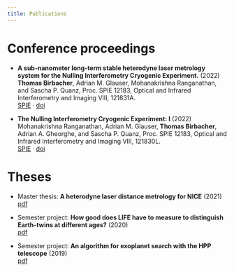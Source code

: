 ```yaml
---
title: Publications
---
```


# Conference proceedings

- **A sub-nanometer long-term stable heterodyne laser metrology system for the Nulling Interferometry Cryogenic Experiment.** (2022)  
**Thomas Birbacher**, Adrian M. Glauser, Mohanakrishna Ranganathan, and Sascha P. Quanz, Proc. SPIE 12183, Optical and Infrared Interferometry and Imaging VIII, 121831A.  
[SPIE](https://www.spiedigitallibrary.org/conference-proceedings-of-spie/12183/121831A/A-sub-nanometer-long-term-stable-heterodyne-laser-metrology-system/10.1117/12.2631654.short?SSO=1)
· [doi](https://doi.org/10.1117/12.2631654)
<!-- · (pdf)[aa.pdf">pdf</a></span>] -->

- **The Nulling Interferometry Cryogenic Experiment: I** (2022)  
Mohanakrishna Ranganathan, Adrian M. Glauser, **Thomas Birbacher**, Adrian A. Gheorghe, and Sascha P. Quanz, Proc. SPIE 12183, Optical and Infrared Interferometry and Imaging VIII, 121830L.  
[SPIE](https://www.spiedigitallibrary.org/conference-proceedings-of-spie/12183/121830L/The-Nulling-Interferometer-Cryogenic-Experiment-I/10.1117/12.2629514.short) · [doi](https://doi.org/10.1117/12.2629514)


# Theses

- Master thesis: **A heterodyne laser distance metrology for NICE** (2021)  
[pdf](pdfs/2021-metrology-master-thesis.pdf)

- Semester project: **How good does LIFE have to measure to distinguish Earth-twins at different ages?** (2020)  
[pdf](pdfs/2020-life-measure-earth.pdf)

- Semester project: **An algorithm for exoplanet search with the HPP telescope** (2019)  
[pdf](pdfs/2019-hpp-exoplanet.pdf)